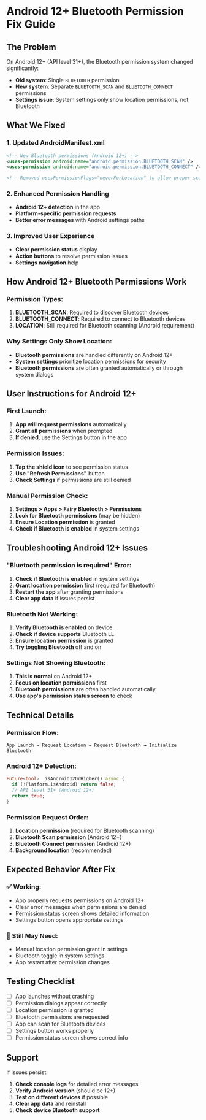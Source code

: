 # Android 12+ Bluetooth Permission Fix Guide

## The Problem

On Android 12+ (API level 31+), the Bluetooth permission system changed significantly:

- **Old system**: Single `BLUETOOTH` permission
- **New system**: Separate `BLUETOOTH_SCAN` and `BLUETOOTH_CONNECT` permissions
- **Settings issue**: System settings only show location permissions, not Bluetooth

## What We Fixed

### 1. Updated AndroidManifest.xml
```xml
<!-- New Bluetooth permissions (Android 12+) -->
<uses-permission android:name="android.permission.BLUETOOTH_SCAN" />
<uses-permission android:name="android.permission.BLUETOOTH_CONNECT" />

<!-- Removed usesPermissionFlags="neverForLocation" to allow proper scanning -->
```

### 2. Enhanced Permission Handling
- **Android 12+ detection** in the app
- **Platform-specific permission requests**
- **Better error messages** with Android settings paths

### 3. Improved User Experience
- **Clear permission status** display
- **Action buttons** to resolve permission issues
- **Settings navigation** help

## How Android 12+ Bluetooth Permissions Work

### Permission Types:
1. **BLUETOOTH_SCAN**: Required to discover Bluetooth devices
2. **BLUETOOTH_CONNECT**: Required to connect to Bluetooth devices
3. **LOCATION**: Still required for Bluetooth scanning (Android requirement)

### Why Settings Only Show Location:
- **Bluetooth permissions** are handled differently on Android 12+
- **System settings** prioritize location permissions for security
- **Bluetooth permissions** are often granted automatically or through system dialogs

## User Instructions for Android 12+

### First Launch:
1. **App will request permissions** automatically
2. **Grant all permissions** when prompted
3. **If denied**, use the Settings button in the app

### Permission Issues:
1. **Tap the shield icon** to see permission status
2. **Use "Refresh Permissions"** button
3. **Check Settings** if permissions are still denied

### Manual Permission Check:
1. **Settings > Apps > Fairy Bluetooth > Permissions**
2. **Look for Bluetooth permissions** (may be hidden)
3. **Ensure Location permission** is granted
4. **Check if Bluetooth is enabled** in system settings

## Troubleshooting Android 12+ Issues

### "Bluetooth permission is required" Error:
1. **Check if Bluetooth is enabled** in system settings
2. **Grant location permission** first (required for Bluetooth)
3. **Restart the app** after granting permissions
4. **Clear app data** if issues persist

### Bluetooth Not Working:
1. **Verify Bluetooth is enabled** on device
2. **Check if device supports** Bluetooth LE
3. **Ensure location permission** is granted
4. **Try toggling Bluetooth** off and on

### Settings Not Showing Bluetooth:
1. **This is normal** on Android 12+
2. **Focus on location permissions** first
3. **Bluetooth permissions** are often handled automatically
4. **Use app's permission status screen** to check

## Technical Details

### Permission Flow:
```
App Launch → Request Location → Request Bluetooth → Initialize Bluetooth
```

### Android 12+ Detection:
```dart
Future<bool> _isAndroid12OrHigher() async {
  if (!Platform.isAndroid) return false;
  // API level 31+ (Android 12+)
  return true;
}
```

### Permission Request Order:
1. **Location permission** (required for Bluetooth scanning)
2. **Bluetooth Scan permission** (Android 12+)
3. **Bluetooth Connect permission** (Android 12+)
4. **Background location** (recommended)

## Expected Behavior After Fix

### ✅ Working:
- App properly requests permissions on Android 12+
- Clear error messages when permissions are denied
- Permission status screen shows detailed information
- Settings button opens appropriate settings

### 🔧 Still May Need:
- Manual location permission grant in settings
- Bluetooth toggle in system settings
- App restart after permission changes

## Testing Checklist

- [ ] App launches without crashing
- [ ] Permission dialogs appear correctly
- [ ] Location permission is granted
- [ ] Bluetooth permissions are requested
- [ ] App can scan for Bluetooth devices
- [ ] Settings button works properly
- [ ] Permission status screen shows correct info

## Support

If issues persist:
1. **Check console logs** for detailed error messages
2. **Verify Android version** (should be 12+)
3. **Test on different devices** if possible
4. **Clear app data** and reinstall
5. **Check device Bluetooth support** 